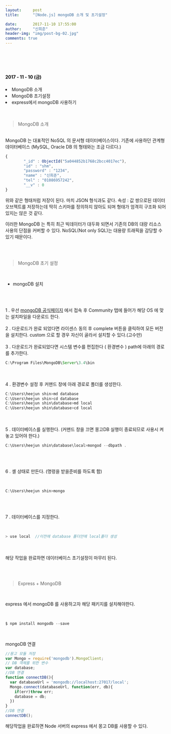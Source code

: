 ```yaml
---
layout:     post
title:      "[Node.js] mongoDB 소개 및 초기설정"

date:       2017-11-10 17:55:00
author:     "신희준"
header-img: "img/post-bg-02.jpg"
comments: true
---
```


<head>
 <meta property="og:type" content="website">
 <meta property="og:title" content="몽고디비 소개, 설치 , 설정">
 <meta property="og:description" content="몽고디비 소개, 설치 , 설정">
 <meta property="og:url" content="http://shj7242.github.io/2017/11/10/MongoDB/">

 <meta name="twitter:card" content="summary">
  <meta name="twitter:title" content="몽고디비 소개, 설치 , 설정">
  <meta name="twitter:description" content="몽고디비 소개, 설치 , 설정">
  <meta name="FACEBOOK:domain" content="http://shj7242.github.io/2017/11/10/MongoDB/">
  <meta name="facebook:card" content="summary">
   <meta name="facebook:title" content="몽고디비 소개, 설치 , 설정">
   <meta name="facebook:description" content="몽고디비 소개, 설치 , 설정">
   <meta name="facebook:domain" content="http://shj7242.github.io/2017/11/10/MongoDB/">


 </head>

<br>
<H4 style ="font-weight:bold; color:black;"> </H4>
<br>
<H4 style ="font-weight:bold; color : black">2017 - 11 - 10 (금)</H4>
<li>MongoDB 소개</li>
<li>MongoDB 초기설정</li>
<li>express에서 mongoDB 사용하기</li>
<br>
<br>

> MongoDB 소개

<br>
MongoDB 는 대표적인 NoSQL 의 문서형 데이터베이스이다. 기존에 사용하던 관계형 데이터베이스 (MySQL, Oracle DB 의 형태와는 조금 다르다.)

~~~JavaScript
{
        "_id" : ObjectId("5a044852b1768c2bcc4017ec"),
        "id" : "shm",
        "password" : "1234",
        "name" : "신희준",
        "tel" : "01086957242",
        "__v" : 0
}
~~~

위와 같은 형태처럼 저장이 된다. 마치 JSON 형식과도 같다. 속성 : 값 쌍으로된 데이터오브젝트를 저장하는데 딱히 스키마를 정의하지 않아도 되며 형태가 엄격히 구조화 되어있지는 않은 것 같다.
<br>

이러한 MongoDB 는 특히 최근 빅데이터가 대두화 되면서 기존의 DB의 대량 리소스 사용의 단점을 커버할 수 있다. NoSQL(Not only SQL)는 대용량 트래픽을 감당할 수 있기 때문이다.

<br><br>

> MongoDB 초기 설정

<br>

* mongoDB 설치

<br><br>

1 . 우선 <a href ="https://www.mongodb.com">mongoDB 공식페이지</a> 에서 접속 후 Community 탭에 들어가 해당 OS 에 맞는 설치파일을 다운로드 한다.
<br>
<br>
2 . 다운로드가 완료 되었다면 라이센스 동의 후 complete 버튼을 클릭하여 모든 버전을 설치한다. custom 으로 할 경우 자신이 골라서 설치할 수 있다.(고수만)
<br>
<br>
3 . 다운로드가 완료되었다면 시스템 변수를 편집한다 ( 환경변수 ) path에 아래의 경로를 추가한다.
<br>

~~~JavaScript
C:\Program Files\MongoDB\Server\3.4\bin
~~~

<br><br>
4 . 환경변수 설정 후 커맨드 창에 아래 경로로 폴더를 생성한다.
<br>

~~~JavaScript
C:\Users\heejun shin>md database
C:\Users\heejun shin>cd database
C:\Users\heejun shin\database>md local
C:\Users\heejun shin\database>cd local
~~~

<br><br>
5 . 데이터베이스를 실행한다. (커맨드 창을 끄면 몽고DB 실행이 종료되므로 사용시 켜놓고 있어야 한다.)
<br>

~~~JavaScript
C:\Users\heejun shin\database\local>mongod --dbpath .
~~~

<br><br>

6 . 셸 상태로 만든다. (명령을 받을준비를 하도록 함)

<br>

~~~JavaScript
C:\Users\heejun shin>mongo
~~~

<br><br>

7 . 데이터베이스를 지정한다.

<br>

~~~JavaScript
> use local  //이전에 database 폴더안에 local폴더 생성
~~~

<br>
<br>
해당 작업을 완료하면 데이터베이스 초기설정이 마무리 된다.

<br><br>

> Express + MongoDB

<br>

express 에서 mongoDB 를 사용하고자 해당 패키지를 설치해야한다.

<br>

~~~JavaScript
$ npm install mongodb --save
~~~

<br>

mongoDB 연결

~~~JavaScript
//몽고 모듈 저장
var Mongo = require('mongodb').MongoClient;
// DB 객체를 위한 변수
var database;
//DB 연결
function connectDB(){
  var databaseUrl = 'mongodb://localhost:27017/local';
  Mongo.connect(databaseUrl, function(err, db){
    if(err)throw err;
    database = db;
  })
}
//DB 연결
connectDB();
~~~

해당작업을 완료하면 Node 서버의 express 에서 몽고 DB를 사용할 수 있다.
